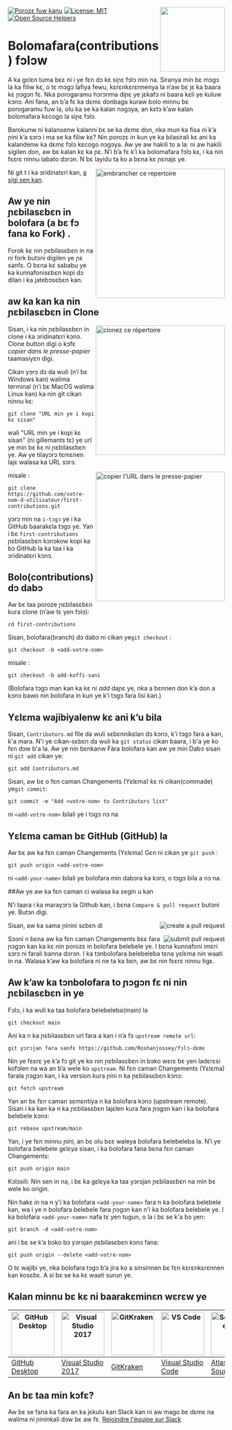 [![Porozɛ fuw kanu](https://badges.frapsoft.com/os/v1/open-source.svg?v=103)](https://github.com/ellerbrock/open-source-badges/)
[<img align="right" width="150" src="https://firstcontributions.github.io/assets/Readme/join-slack-team.png">](https://join.slack.com/t/firstcontributors/shared_invite/zt-1hg51qkgm-Xc7HxhsiPYNN3ofX2_I8FA)
[![License: MIT](https://img.shields.io/badge/License-MIT-green.svg)](https://opensource.org/licenses/MIT)
[![Open Source Helpers](https://www.codetriage.com/roshanjossey/first-contributions/badges/users.svg)](https://www.codetriage.com/roshanjossey/first-contributions)

# Bolomafara(contributions) fɔlɔw

A ka gɛlɛn tuma bɛɛ ni i ye fɛn dɔ kɛ siɲɛ fɔlɔ min na. Siranya min bɛ mɔgɔ la ka filiw kɛ, o tɛ mɔgɔ lafiya fewu, kɛrɛnkɛrɛnnenya la n’aw bɛ jɛ ka baara kɛ ɲɔgɔn fɛ. Nka porogaramu hɔrɔnma diɲɛ ye jɛkafɔ ni baara kɛli ye kuluw kɔnɔ. Ani fana, an b’a fɛ ka dɛmɛ donbaga kuraw bolo minnu bɛ porogaramu fuw la, olu ka se ka kalan nɔgɔya, an kɛtɔ k’aw kalan bolomafara kɛcogo la siɲɛ fɔlɔ.

Barokunw ni kalansenw kalanni bɛ se ka dɛmɛ don, nka mun ka fisa ni k’a ɲini k’a sɔrɔ i ma se ka filiw kɛ? Nin porozɛ in kun ye ka bilasirali kɛ ani ka kalandenw ka dɛmɛ fɔlɔ kɛcogo nɔgɔya. Aw ye aw hakili to a la: ni aw hakili sigilen don, aw bɛ kalan kɛ ka ɲɛ. N’i ​​b’a fɛ k’i ka bolomafara fɔlɔ kɛ, i ka nin fɛɛrɛ ninnu labato dɔrɔn. N bɛ layidu ta ko a bɛna kɛ ɲɛnajɛ ye.

<img align="right" width="300" src="https://firstcontributions.github.io/assets/Readme/fork.png" alt="embrancher ce repertoire" />

Ni git t i ka ɔridinatɛri kan, [ a sigi sen kan](https://help.github.com/articles/set-up-git/).

## Aw ye nin ɲɛbilasɛbɛn in bolofara (a bɛ fɔ fana ko Fork) .

Forok kɛ nin ɲɛbilasɛbɛn in na ni fork butɔni digilen ye ɲɛ sanfɛ.
O bɛna kɛ sababu ye ka kunnafonisɛbɛn kopi dɔ dilan i ka jatebɔsɛbɛn kan.

## aw ka kan ka nin ɲɛbilasɛbɛn in Clone

<img align="right" width="300" src="https://firstcontributions.github.io/assets/Readme/clone.png" alt="clonez ce répertoire" />

Sisan, i ka nin ɲɛbilasɛbɛn in clone i ka ɔridinatɛri kɔnɔ. Clone button digi o kɔfɛ _copier dans le presse-papier_ taamasiyɛn digi.

Cikan yɔrɔ dɔ da wuli (n’i bɛ Windows kan) walima terminal (n’i bɛ MacOS walima Linux kan) ka nin git cikan ninnu kɛ:

```
git clone "URL min ye i kopi kɛ sisan"
```

wali "URL min ye i kopi kɛ sisan" (ni gillemants tɛ) ye url ye min bɛ kɛ ni ɲɛbilasɛbɛn ye. Aw ye tilayɔrɔ tɛmɛnen lajɛ walasa ka URL sɔrɔ.

<img align="right" width="300" src="https://firstcontributions.github.io/assets/Readme/copy-to-clipboard.png" alt="copier l'URL dans le presse-papier" />

misale :

```
git clone https://github.com/votre-nom-d-utilisateur/first-contributions.git
```

yɔrɔ min na `i-tɔgɔ` ye i ka GitHub baarakɛla tɔgɔ ye. Yan i bɛ `first-contributions` ɲɛbilasɛbɛn kɔnɔkow kopi ka bɔ GitHub la ka taa i ka ɔridinatɛri kɔnɔ.

## Bolo(contributions) dɔ dabɔ

Aw bɛ taa poroze ɲɛbilasɛbɛn kura clone (n’aw tɛ yen fɔlɔ):

```
cd first-contributions
```

Sisan, bolofara(branch) dɔ dabɔ ni cikan ye`git checkout` :

```
git checkout -b <add-votre-nom>
```

misale :

```
git checkout -b add-koffi-sani
```

(Bolofara tɔgɔ man kan ka kɛ ni _add_ daɲɛ ye, nka a bɛnnen don k’a don a kɔnɔ bawo nin bolofara in kun ye k’i tɔgɔ fara lisi kan.)

## Yɛlɛma wajibiyalenw kɛ ani k’u bila

Sisan, `Contributors.md` file da wuli sɛbɛnnikɛlan dɔ kɔnɔ, k'i tɔgɔ fara a kan, k'a mara. N'i ye cikan-sɛbɛn da wuli ka `git status` cikan baara, i b'a ye ko fɛn dɔw b'a la. Aw ye nin bεnkanw Fàra bolofara kan aw ye min Dabɔ sisan ni `git add` cikan ye:

```
git add Contributors.md
```

Sisan, aw bɛ o fɛn caman Changements (Yɛlɛma) kɛ ni cikan(commade) ye`git commit`:

```
git commit -m "Add <votre-nom> to Contributors list"
```

ni `<add-votre-nom>` bilali ye i tɔgɔ nɔ na

## Yɛlɛma caman bɛ GitHub (GitHub) la

Aw bɛ aw ka fɛn caman Changements (Yɛlɛma) Gɛn ni cikan ye `git push` :

```
git push origin <add-votre-nom>
```

ni `<add-your-name>` bilali ye bolofara min dabɔra ka kɔrɔ, o tɔgɔ bila a nɔ na.

##Aw ye aw ka fɛn caman ci walasa ka segin u kan

N’i ​​taara i ka marayɔrɔ la Github kan, i bɛna `Compare & pull request` butɔni ye. Butɔn digi.

<img style="float: right;" src="https://firstcontributions.github.io/assets/Readme/compare-and-pull.png" alt="create a pull request" />

Sisan, aw ka sama ɲinini sɛbɛn di

<img style="float: right;" src="https://firstcontributions.github.io/assets/Readme/submit-pull-request.png" alt="submit pull request" />

Sɔɔni n bɛna aw ka fɛn caman Changements bɛɛ fara ɲɔgɔn kan ka kɛ nin porozɛ in bolofara belebele ye. I bɛna kunnafoni imɛri sɔrɔ ni farali banna dɔrɔn.
I ka tɔnbolofara belebeleba tɛna yɛlɛma nin waati in na. Walasa k’aw ka bolofara ni ne ta ka bɛn, aw bɛ nin fɛɛrɛ ninnu tigɛ.

## Aw k’aw ka tɔnbolofara to ɲɔgɔn fɛ ni nin ɲɛbilasɛbɛn in ye

Fɔlɔ, i ka wuli ka taa bolofara belebeleba(main) la

```
git checkout main
```

Ani ka n ka ɲɛbilasɛbɛn url fara a kan i n’a fɔ `upstream remote url`:

```
git yɔrɔjan fara sanfɛ https://github.com/Roshanjossey/fɔlɔ-dɛmɛ
```

Nin ye fɛɛrɛ ye k’a fɔ git ye ​​ko nin ɲɛbilasɛbɛn in bɔko wɛrɛ bɛ yen ladɛrɛsi kofɔlen na wa an b’a wele ko `upstream`. Ni fɛn caman Changements (Yɛlɛma) farala ɲɔgɔn kan, i ka version kura ɲini n ka ɲɛbilasɛbɛn kɔnɔ:

```
git fetch upstream
```

Yan an bɛ fɛn caman sɛmɛntiya n ka bolofara kɔnɔ (upstream remote). Sisan i ka kan ka n ka ɲɛbilasɛbɛn lajɛlen kura fara ɲɔgɔn kan i ka bolofara belebele kɔnɔ:

```
git rebase upstream/main
```

Yan, i ye fɛn minnu ɲini, an bɛ olu bɛɛ waleya bolofara belebeleba la. N’i ​​ye bolofara belebele gɛlɛya sisan, i ka bolofara fana bɛna fɛn caman Changements:

```
git push origin main
```

Kɔlɔsili: Nin sen in na, i bɛ ka gɛlɛya ka taa yɔrɔjan ɲɛbilasɛbɛn na min bɛ wele ko origin.

Nin hakɛ in na n y'i ka bolofara `<add-your-name>` fara n ka bolofara belebele kan, wa i ye n bolofara belebele fara ɲɔgɔn kan n'i ka bolofara belebele ye. I ka bolofara `<add-your-name>` nafa tɛ yen tugun, o la i bɛ se k'a bɔ yen:

```
git branch -d <add-votre-nom>
```

ani i bɛ se k’a bɔko bɔ yɔrɔjan ɲɛbilasɛbɛn kɔnɔ fana:

```
git push origin --delete <add-votre-nom>
```

O tɛ wajibi ye, nka bolofara tɔgɔ b’a jira ko a sinsinnen bɛ fɛn kɛrɛnkɛrɛnnen kan kosɛbɛ. A si bɛ se ka kɛ waati surun ye.

## Kalan minnu bɛ kɛ ni baarakɛminɛn wɛrɛw ye

| <a href="../gui-tool-tutorials/github-desktop-tutorial.md"><img alt="GitHub Desktop" src="https://desktop.github.com/images/desktop-icon.svg" width="100"></a> | <a href="../gui-tool-tutorials/github-windows-vs2017-tutorial.md"><img alt="Visual Studio 2017" src="https://upload.wikimedia.org/wikipedia/commons/c/cd/Visual_Studio_2017_Logo.svg" width="100"></a> | <a href="../gui-tool-tutorials/gitkraken-tutorial.md"><img alt="GitKraken" src="https://firstcontributions.github.io/assets/gui-tool-tutorials/gitkraken-tutorial/gk-icon.png" width="100"></a> | <a href="../gui-tool-tutorials/github-windows-vs-code-tutorial.md"><img alt="VS Code" src="https://upload.wikimedia.org/wikipedia/commons/2/2d/Visual_Studio_Code_1.18_icon.svg" width=100></a> | <a href="../gui-tool-tutorials/sourcetree-macos-tutorial.md"><img alt="Sourcetree App" src="https://wac-cdn.atlassian.com/dam/jcr:81b15cde-be2e-4f4a-8af7-9436f4a1b431/Sourcetree-icon-blue.svg" width=100></a> | <a href="../gui-tool-tutorials/github-windows-intellij-tutorial.md"><img alt="IntelliJ IDEA" src="https://upload.wikimedia.org/wikipedia/commons/thumb/9/9c/IntelliJ_IDEA_Icon.svg/512px-IntelliJ_IDEA_Icon.svg.png" width=100></a> |
| -------------------------------------------------------------------------------------------------------------------------------------------------------------- | ------------------------------------------------------------------------------------------------------------------------------------------------------------------------------------------------------ | ----------------------------------------------------------------------------------------------------------------------------------------------------------------------------------------------- | ----------------------------------------------------------------------------------------------------------------------------------------------------------------------------------------------- | --------------------------------------------------------------------------------------------------------------------------------------------------------------------------------------------------------------- | ----------------------------------------------------------------------------------------------------------------------------------------------------------------------------------------------------------------------------------- |
| [GitHub Desktop](../gui-tool-tutorials/github-desktop-tutorial.md)                                                                                             | [Visual Studio 2017](../gui-tool-tutorials/github-windows-vs2017-tutorial.md)                                                                                                                          | [GitKraken](../gui-tool-tutorials/gitkraken-tutorial.md)                                                                                                                                        | [Visual Studio Code](../gui-tool-tutorials/github-windows-vs-code-tutorial.md)                                                                                                                  | [Atlassian Sourcetree](../gui-tool-tutorials/sourcetree-macos-tutorial.md)                                                                                                                                      | [IntelliJ IDEA](../gui-tool-tutorials/github-windows-intellij-tutorial.md)                                                                                                                                                          |

## An bɛ taa min kɔfɛ?

Aw bɛ se fana ka fara an ka jɛkulu kan Slack kan ni aw mago bɛ dɛmɛ na walima ni ɲininkali dɔw bɛ aw fɛ. [Rejoindre l'équipe sur Slack](https://join.slack.com/t/firstcontributors/shared_invite/zt-1hg51qkgm-Xc7HxhsiPYNN3ofX2_I8FA)
